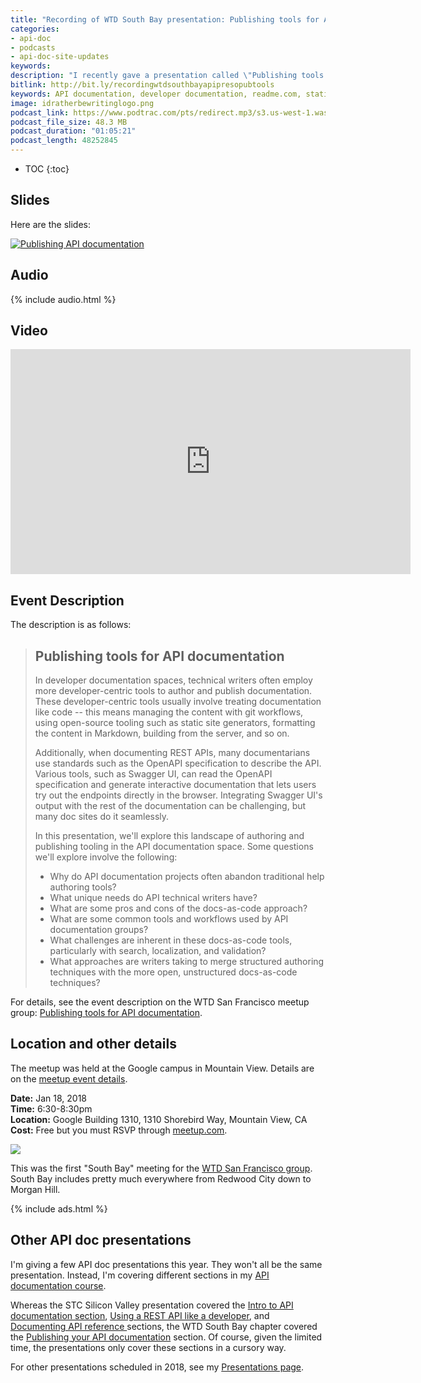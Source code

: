 ```yaml
---
title: "Recording of WTD South Bay presentation: Publishing tools for API documentation"
categories:
- api-doc
- podcasts
- api-doc-site-updates
keywords:
description: "I recently gave a presentation called \"Publishing tools for API documentation\" to the Write the Docs South Bay meetup group on January 18, 2018. You can view a recording of the presentation, browse the slides, and listen to the audio here."
bitlink: http://bit.ly/recordingwtdsouthbayapipresopubtools
keywords: API documentation, developer documentation, readme.com, static site generators, headless cms, hosting and deployment platforms
image: idratherbewritinglogo.png
podcast_link: https://www.podtrac.com/pts/redirect.mp3/s3.us-west-1.wasabisys.com/idbwmedia.com/podcasts/publishing-api-docs-wtdsouthbay.mp3
podcast_file_size: 48.3 MB
podcast_duration: "01:05:21"
podcast_length: 48252845
---
```


* TOC
{:toc}

## Slides

Here are the slides:

<a href="https://idratherbewriting.com/publishing-api-docs/"><img alt="Publishing API documentation" src="{{site.media}}/publishing-api-docs-thumb.png" /></a>

## Audio

{% include audio.html %}

## Video

<iframe width="640" height="360" src="https://www.youtube.com/embed/__vSXJn-JQo" frameborder="0" allow="autoplay; encrypted-media" allowfullscreen></iframe>

## Event Description

The description is as follows:

> ## Publishing tools for API documentation
>
> In developer documentation spaces, technical writers often employ more developer-centric tools to author and publish documentation. These developer-centric tools usually involve treating documentation like code -- this means managing the content with git workflows, using open-source tooling such as static site generators, formatting the content in Markdown, building from the server, and so on.
>
> Additionally, when documenting REST APIs, many documentarians use standards such as the OpenAPI specification to describe the API. Various tools, such as Swagger UI, can read the OpenAPI specification and generate interactive documentation that lets users try out the endpoints directly in the browser. Integrating Swagger UI's output with the rest of the documentation can be challenging, but many doc sites do it seamlessly.
>
> In this presentation, we'll explore this landscape of authoring and publishing tooling in the API documentation space. Some questions we'll explore involve the following:
>
> * Why do API documentation projects often abandon traditional help authoring tools?
> * What unique needs do API technical writers have?
> * What are some pros and cons of the docs-as-code approach?
> * What are some common tools and workflows used by API documentation groups?
> * What challenges are inherent in these docs-as-code tools, particularly with search, localization, and validation?
> * What approaches are writers taking to merge structured authoring techniques with the more open, unstructured docs-as-code techniques?

For details, see the event description on the WTD San Francisco meetup group: [Publishing tools for API documentation](https://www.meetup.com/Write-the-Docs-SF/events/246427319/).

## Location and other details

The meetup was held at the Google campus in Mountain View. Details are on the [meetup event details](https://www.meetup.com/Write-the-Docs-SF/events/246427319/).

**Date:** Jan 18, 2018<br/>
**Time:** 6:30-8:30pm<br/>
**Location:** Google Building 1310, 1310 Shorebird Way, Mountain View, CA<br/>
**Cost:** Free but you must RSVP through [meetup.com](https://www.meetup.com/Write-the-Docs-SF/events/246427319/).

<a href="https://www.meetup.com/Write-the-Docs-SF/events/246427319/"><img src="{{site.media}}/wtdsouthbaypubapipres.png" /></a>

This was the first "South Bay" meeting for the [WTD San Francisco group](https://www.meetup.com/Write-the-Docs-SF). South Bay includes pretty much everywhere from Redwood City down to Morgan Hill.

{% include ads.html %}

## Other API doc presentations

I'm giving a few API doc presentations this year. They won't all be the same presentation. Instead, I'm covering different sections in my [API documentation course](/learnapidoc/).

Whereas the STC Silicon Valley presentation covered the [Intro to API documentation section](/learnapidoc/docapis_introtoapis.html), [Using a REST API like a developer](/learnapidoc/likeadeveloper.html), and [Documenting API reference ](/learnapidoc/docendpoints.html) sections, the WTD South Bay chapter covered the [Publishing your API documentation](/learnapidoc/publishingapis.html) section. Of course, given the limited time, the presentations only cover these sections in a cursory way.

For other presentations scheduled in 2018, see my [Presentations page](/presentations/).
